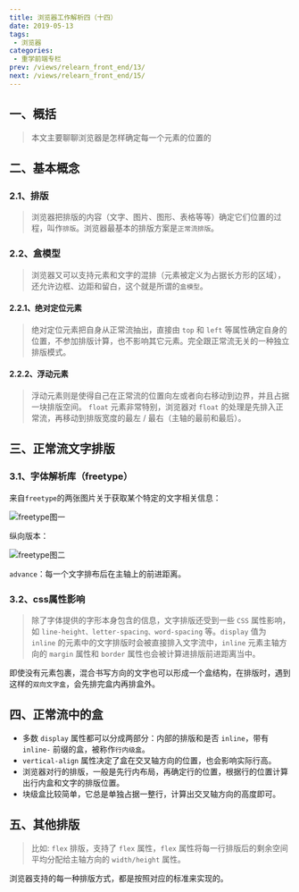 ```yaml
---
title: 浏览器工作解析四（十四）
date: 2019-05-13
tags:
 - 浏览器
categories:
 - 重学前端专栏
prev: /views/relearn_front_end/13/
next: /views/relearn_front_end/15/
---
```


## 一、概括

> 本文主要聊聊浏览器是怎样确定每一个元素的位置的

## 二、基本概念

### 2.1、排版

> 浏览器把排版的内容（文字、图片、图形、表格等等）确定它们位置的过程，叫作`排版`。浏览器最基本的排版方案是`正常流排版`。

### 2.2、盒模型

> 浏览器又可以支持元素和文字的混排（元素被定义为占据长方形的区域），还允许边框、边距和留白，这个就是所谓的`盒模型`。

#### 2.2.1、绝对定位元素

> 绝对定位元素把自身从正常流抽出，直接由 `top` 和 `left` 等属性确定自身的位置，不参加排版计算，也不影响其它元素。完全跟正常流无关的一种独立排版模式。

#### 2.2.2、浮动元素

> 浮动元素则是使得自己在正常流的位置向左或者向右移动到边界，并且占据一块排版空间。 `float` 元素非常特别，浏览器对 `float` 的处理是先排入正常流，再移动到排版宽度的最左 / 最右（主轴的最前和最后）。

## 三、正常流文字排版

### 3.1、字体解析库（freetype）

来自`freetype`的两张图片关于获取某个特定的文字相关信息：

![freetype图一](https://static001.geekbang.org/resource/image/06/01/0619d38f00d539f7b6773e541ce6fa01.png)

纵向版本：

![freetype图二](https://static001.geekbang.org/resource/image/c3/96/c361c7ff3a11216c139ed462b9d5f196.png)

`advance`：每一个文字排布后在主轴上的前进距离。

### 3.2、css属性影响

> 除了字体提供的字形本身包含的信息，文字排版还受到一些 `CSS` 属性影响，如 `line-height、letter-spacing、word-spacing` 等。`display` 值为 `inline` 的元素中的文字排版时会被直接排入文字流中，`inline` 元素主轴方向的 `margin` 属性和 `border` 属性也会被计算进排版前进距离当中。

即使没有元素包裹，混合书写方向的文字也可以形成一个盒结构，在排版时，遇到这样的`双向文字盒`，会先排完盒内再排盒外。

## 四、正常流中的盒

- 多数 `display` 属性都可以分成两部分：内部的排版和是否 `inline`，带有 `inline-` 前缀的盒，被称作`行内级盒`。
- `vertical-align` 属性决定了盒在交叉轴方向的位置，也会影响实际行高。
- 浏览器对行的排版，一般是先行内布局，再确定行的位置，根据行的位置计算出行内盒和文字的排版位置。
- 块级盒比较简单，它总是单独占据一整行，计算出交叉轴方向的高度即可。

## 五、其他排版

> 比如: `flex` 排版，支持了 `flex` 属性，`flex` 属性将每一行排版后的剩余空间平均分配给主轴方向的 `width/height` 属性。

浏览器支持的每一种排版方式，都是按照对应的标准来实现的。
